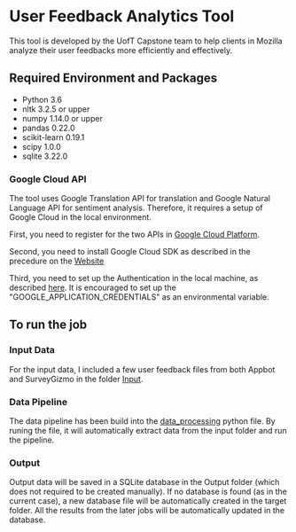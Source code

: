 # User Feedback Analytics Tool
This tool is developed by the UofT Capstone team to help clients in Mozilla analyze their user feedbacks more efficiently and effectively.

## Required Environment and Packages
- Python 3.6
- nltk 3.2.5 or upper
- numpy 1.14.0 or upper
- pandas 0.22.0
- scikit-learn 0.19.1
- scipy 1.0.0
- sqlite 3.22.0

### Google Cloud API
The tool uses Google Translation API for translation and Google Natural Language API for sentiment analysis. Therefore, it requires a setup of Google Cloud in the local environment. 

First, you need to register for the two APIs in [Google Cloud Platform](https://console.cloud.google.com/).

Second, you need to install Google Cloud SDK as described in the precedure on the [Website](https://cloud.google.com/sdk/downloads)

Third, you need to set up the Authentication in the local machine, as described [here](https://cloud.google.com/docs/authentication/getting-started). It is encouraged to set up the "GOOGLE_APPLICATION_CREDENTIALS" as an environmental variable.

## To run the job
### Input Data
For the input data, I included a few user feedback files from both Appbot and SurveyGizmo in the folder [Input](Input/). 

### Data Pipeline
The data pipeline has been build into the [data_processing](https://github.com/Ivan-Zhou/Mozilla_UofT_Capstone_User_Feedback/blob/master/data_processing.py) python file. By runing the file, it will automatically extract data from the input folder and run the pipeline. 

### Output
Output data will be saved in a SQLite database in the Output folder (which does not required to be created manually). If no database is found (as in the current case), a new database file will be automatically created in the target folder. All the results from the later jobs will be automatically updated in the database.
